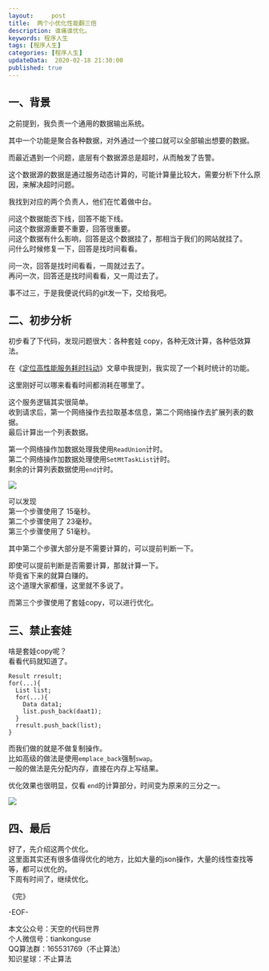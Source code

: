 ```yaml
---   
layout:     post  
title:  两个小优化性能翻三倍  
description: 谁痛谁优化。  
keywords: 程序人生  
tags: [程序人生]    
categories: [程序人生]  
updateData:  2020-02-18 21:30:00  
published: true  
---  
```



## 一、背景  


之前提到，我负责一个通用的数据输出系统。  


其中一个功能是聚合各种数据，对外通过一个接口就可以全部输出想要的数据。  


而最近遇到一个问题，底层有个数据源总是超时，从而触发了告警。  


这个数据源的数据是通过服务动态计算的，可能计算量比较大，需要分析下什么原因，来解决超时问题。  


我找到对应的两个负责人，他们在忙着做中台。  


问这个数据能否下线，回答不能下线。  
问这个数据源重要不重要，回答很重要。  
问这个数据有什么影响，回答是这个数据挂了，那相当于我们的网站就挂了。  
问什么时候修复一下，回答是找时间看看。  


问一次，回答是找时间看看，一周就过去了。  
再问一次，回答还是找时间看看，又一周过去了。  


事不过三，于是我便说代码的git发一下，交给我吧。  


## 二、初步分析  


初步看了下代码，发现问题很大：各种套娃 copy，各种无效计算，各种低效算法。  


在《[定位高性能服务耗时抖动](https://mp.weixin.qq.com/s/4AEYg7689BIjyVfJlHkgfA)》文章中我提到，我实现了一个耗时统计的功能。  


这里刚好可以哪来看看时间都消耗在哪里了。  


这个服务逻辑其实很简单。  
收到请求后，第一个网络操作去拉取基本信息，第二个网络操作去扩展列表的数据。  
最后计算出一个列表数据。  


第一个网络操作加数据处理我使用`ReadUnion`计时。  
第二个网络操作加数据处理使用`SetMtTaskList`计时。  
剩余的计算列表数据使用`end`计时。  


![](http://res2020.tiankonguse.com/images/2020/04/10/001.png)  


可以发现  
第一个步骤使用了 15毫秒。  
第二个步骤使用了 23毫秒。  
第三个步骤使用了 51毫秒。  


其中第二个步骤大部分是不需要计算的，可以提前判断一下。  


即使可以提前判断是否需要计算，那就计算一下。  
毕竟省下来的就算白赚的。  
这个道理大家都懂，这里就不多说了。  



而第三个步骤使用了套娃copy，可以进行优化。  


## 三、禁止套娃  


啥是套娃copy呢？  
看看代码就知道了。  



```
Result rresult;
for(...){
  List list;
  for(...){
    Data data1;
    list.push_back(daat1);
  }
  rresult.push_back(list);
}
```


而我们做的就是不做复制操作。  
比如高级的做法是使用`emplace_back`强制`swap`。  
一般的做法是先分配内存，直接在内存上写结果。  


优化效果也很明显，仅看 `end`的计算部分，时间变为原来的三分之一。  


![](http://res2020.tiankonguse.com/images/2020/04/10/002.png)  


## 四、最后  


好了，先介绍这两个优化。  
这里面其实还有很多值得优化的地方，比如大量的json操作，大量的线性查找等等，都可以优化的。  
下周有时间了，继续优化。  





《完》


-EOF-  



本文公众号：天空的代码世界  
个人微信号：tiankonguse  
QQ算法群：165531769（不止算法）  
知识星球：不止算法  


